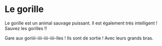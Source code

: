 # Le gorille
Le gorille est un animal sauvage puissant.
Il est également très intelligent !
Sauvez les gorilles !!

Gare aux goriiii-iiii-iiii-iiii-lles !
Ils sont de sortie !
Avec leurs grands bras.
